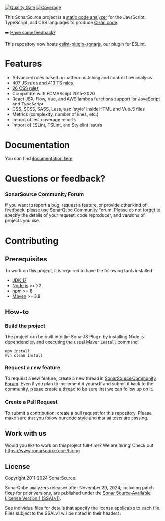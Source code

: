 [![Quality Gate](https://next.sonarqube.com/sonarqube/api/project_badges/measure?project=org.sonarsource.javascript%3Ajavascript&metric=alert_status)](https://next.sonarqube.com/sonarqube/dashboard?id=org.sonarsource.javascript%3Ajavascript) [![Coverage](https://next.sonarqube.com/sonarqube/api/project_badges/measure?project=org.sonarsource.javascript%3Ajavascript&metric=coverage)](https://next.sonarqube.com/sonarqube/component_measures/domain/Coverage?id=org.sonarsource.javascript%3Ajavascript)

This SonarSource project is a [static code analyzer](https://en.wikipedia.org/wiki/Static_program_analysis) for the JavaScript, TypeScript, and CSS languages to produce [Clean code](https://www.sonarsource.com/solutions/clean-code/).

:arrow_right: [Have some feedback?](#support)

This repository now hosts [eslint-plugin-sonarjs](./packages/jsts/src/rules/README.md), our plugin for ESLint.

# Features

- Advanced rules based on pattern matching and control flow analysis
- [407 JS rules](https://rules.sonarsource.com/javascript) and [413 TS rules](https://rules.sonarsource.com/typescript)
- [26 CSS rules](https://rules.sonarsource.com/css)
- Compatible with ECMAScript 2015-2020
- React JSX, Flow, Vue, and AWS lambda functions support for JavaScript and TypeScript
- CSS, SCSS, SASS, Less, also 'style' inside HTML and VueJS files
- Metrics (complexity, number of lines, etc.)
- Import of test coverage reports
- Import of ESLint, TSLint, and Stylelint issues

# Documentation

You can find [documentation here](https://docs.sonarqube.org/latest/analysis/languages/javascript/)

# <a name="support"></a>Questions or feedback?

### SonarSource Community Forum

If you want to report a bug, request a feature, or provide other kind of feedback, please use [SonarQube Community Forum](https://community.sonarsource.com/). Please do not forget to specify the details of your request, code reproducer, and versions of projects you use.

# Contributing

## Prerequisites

To work on this project, it is required to have the following tools installed:

- [JDK 17](https://docs.aws.amazon.com/corretto/latest/corretto-17-ug/what-is-corretto-17.html)
- [Node.js](https://nodejs.org/en) >= 22
- [npm](https://www.npmjs.com/) >= 8
- [Maven](https://maven.apache.org/) >= 3.8

## How-to

### Build the project

The project can be built into the SonarJS Plugin by installing Node.js dependencies, and executing the usual Maven `install` command.

```shell
npm install
mvn clean install
```

### Request a new feature

To request a new feature, create a new thread in [SonarSource Community Forum](https://community.sonarsource.com/). Even if you plan to implement it yourself and submit it back to the community, please create a thread to be sure that we can follow up on it.

### Create a Pull Request

To submit a contribution, create a pull request for this repository. Please make sure that you follow our [code style](https://github.com/SonarSource/sonar-developer-toolset) and that all [tests](/docs/DEV.md#testing) are passing.

## Work with us

Would you like to work on this project full-time? We are hiring! Check out https://www.sonarsource.com/hiring

## License

Copyright 2011-2024 SonarSource.

SonarQube analyzers released after November 29, 2024, including patch fixes for prior versions, are published under the [Sonar Source-Available License Version 1 (SSALv1)](LICENSE.txt).

See individual files for details that specify the license applicable to each file. Files subject to the SSALv1 will be noted in their headers.
